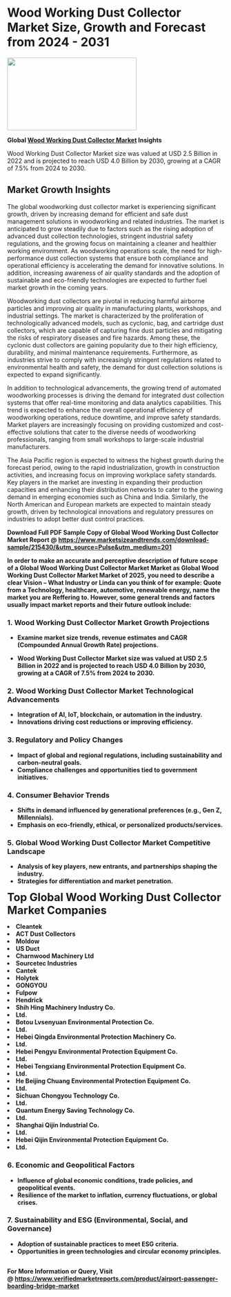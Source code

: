 <H1>Wood Working Dust Collector Market Size, Growth and Forecast from 2024 - 2031</H1><img class="aligncenter size-medium wp-image-584254" src="https://thirdeyenews.in/wp-content/uploads/2024/09/Global-Market-Research-300x168.jpeg" alt="" width="300" height="168" /><p><strong>Global&nbsp;<a href="https://www.marketsizeandtrends.com/download-sample/215430/&amp;utm_source=Pulse&amp;utm_medium=201">Wood Working Dust Collector Market</a> Insights</strong></p><p>Wood Working Dust Collector Market size was valued at USD 2.5 Billion in 2022 and is projected to reach USD 4.0 Billion by 2030, growing at a CAGR of 7.5% from 2024 to 2030.</p><p><h2>Market Growth Insights</h2> <p>The global woodworking dust collector market is experiencing significant growth, driven by increasing demand for efficient and safe dust management solutions in woodworking and related industries. The market is anticipated to grow steadily due to factors such as the rising adoption of advanced dust collection technologies, stringent industrial safety regulations, and the growing focus on maintaining a cleaner and healthier working environment. As woodworking operations scale, the need for high-performance dust collection systems that ensure both compliance and operational efficiency is accelerating the demand for innovative solutions. In addition, increasing awareness of air quality standards and the adoption of sustainable and eco-friendly technologies are expected to further fuel market growth in the coming years.</p> <p><strong></strong></p> <p>Woodworking dust collectors are pivotal in reducing harmful airborne particles and improving air quality in manufacturing plants, workshops, and industrial settings. The market is characterized by the proliferation of technologically advanced models, such as cyclonic, bag, and cartridge dust collectors, which are capable of capturing fine dust particles and mitigating the risks of respiratory diseases and fire hazards. Among these, the cyclonic dust collectors are gaining popularity due to their high efficiency, durability, and minimal maintenance requirements. Furthermore, as industries strive to comply with increasingly stringent regulations related to environmental health and safety, the demand for dust collection solutions is expected to expand significantly.</p> <p>In addition to technological advancements, the growing trend of automated woodworking processes is driving the demand for integrated dust collection systems that offer real-time monitoring and data analytics capabilities. This trend is expected to enhance the overall operational efficiency of woodworking operations, reduce downtime, and improve safety standards. Market players are increasingly focusing on providing customized and cost-effective solutions that cater to the diverse needs of woodworking professionals, ranging from small workshops to large-scale industrial manufacturers.</p> <p>The Asia Pacific region is expected to witness the highest growth during the forecast period, owing to the rapid industrialization, growth in construction activities, and increasing focus on improving workplace safety standards. Key players in the market are investing in expanding their production capacities and enhancing their distribution networks to cater to the growing demand in emerging economies such as China and India. Similarly, the North American and European markets are expected to maintain steady growth, driven by technological innovations and regulatory pressures on industries to adopt better dust control practices.</p> <p><strong></p><p><span class=""><strong>Download Full PDF Sample Copy of Global Wood Working Dust Collector Market Report</strong> @ <a href="https://www.marketsizeandtrends.com/download-sample/215430/&amp;utm_source=Pulse&amp;utm_medium=201" target="_blank">https://www.marketsizeandtrends.com/download-sample/215430/&amp;utm_source=Pulse&amp;utm_medium=201</a></span></p><p>In order to make an accurate and perceptive description of future scope of a Global&nbsp;Wood Working Dust Collector Market Market as Global&nbsp;Wood Working Dust Collector Market Market of 2025, you need to describe a clear Vision &ndash; What Industry or Linda can you think of for example: Quote from a Technology, healthcare, automotive, renewable energy, name the market you are Reffering to. However, some general trends and factors usually impact market reports and their future outlook include:</p><h3>1.&nbsp;<strong>Wood Working Dust Collector Market Growth Projections</strong></h3><ul><li>Examine market size trends, revenue estimates and CAGR (Compounded Annual Growth Rate) projections.</li><li><p>Wood Working Dust Collector Market size was valued at USD 2.5 Billion in 2022 and is projected to reach USD 4.0 Billion by 2030, growing at a CAGR of 7.5% from 2024 to 2030.</p></li></ul><h3>2.&nbsp;<strong>Wood Working Dust Collector Market Technological Advancements</strong></h3><ul><li>Integration of AI, IoT, blockchain, or automation in the industry.</li><li>Innovations driving cost reductions or improving efficiency.</li></ul><h3>3.&nbsp;<strong>Regulatory and Policy Changes</strong></h3><ul><li>Impact of global and regional regulations, including sustainability and carbon-neutral goals.</li><li>Compliance challenges and opportunities tied to government initiatives.</li></ul><h3>4.&nbsp;<strong>Consumer Behavior Trends</strong></h3><ul><li>Shifts in demand influenced by generational preferences (e.g., Gen Z, Millennials).</li><li>Emphasis on eco-friendly, ethical, or personalized products/services.</li></ul><h3>5.&nbsp;<strong>Global Wood Working Dust Collector Market Competitive Landscape</strong></h3><ul><li>Analysis of key players, new entrants, and partnerships shaping the industry.</li><li>Strategies for differentiation and market penetration.</li></ul><p data-pm-slice="1 1 []"><span style="color: inherit; font-family: inherit; font-size: 25px;">Top Global Wood Working Dust Collector Market Companies</span></p><div class="" data-test-id=""><p><li>Cleantek</li><li> ACT Dust Collectors</li><li> Moldow</li><li> US Duct</li><li> Charnwood Machinery Ltd</li><li> Sourcetec Industries</li><li> Cantek</li><li> Holytek</li><li> GONGYOU</li><li> Fulpow</li><li> Hendrick</li><li> Shih Hing Machinery Industry Co.</li><li> Ltd.</li><li> Botou Lvsenyuan Environmental Protection Co.</li><li> Ltd.</li><li> Hebei Qingda Environmental Protection Machinery Co.</li><li> Ltd.</li><li> Hebei Pengyu Environmental Protection Equipment Co.</li><li> Ltd.</li><li> Hebei Tengxiang Environmental Protection Equipment Co.</li><li> Ltd.</li><li> He Beijing Chuang Environmental Protection Equipment Co.</li><li> Ltd.</li><li> Sichuan Chongyou Technology Co.</li><li> Ltd.</li><li> Quantum Energy Saving Technology Co.</li><li> Ltd.</li><li> Shanghai Qijin Industrial Co.</li><li> Ltd.</li><li> Hebei Qijin Environmental Protection Equipment Co.</li><li> Ltd.</li></p></div><h3>6.&nbsp;<strong>Economic and Geopolitical Factors</strong></h3><ul><li>Influence of global economic conditions, trade policies, and geopolitical events.</li><li>Resilience of the market to inflation, currency fluctuations, or global crises.</li></ul><h3>7.&nbsp;<strong>Sustainability and ESG (Environmental, Social, and Governance)</strong></h3><ul><li>Adoption of sustainable practices to meet ESG criteria.</li><li>Opportunities in green technologies and circular economy principles.</li></ul><h2><strong style="font-size: 14px;">For More Information or Query, Visit @&nbsp;</strong><a style="background-color: #ffffff; font-size: 14px;" href="https://www.marketsizeandtrends.com/report/wood-working-dust-collector-market/" target="_blank">https://www.verifiedmarketreports.com/product/airport-passenger-boarding-bridge-market</a></h2>
